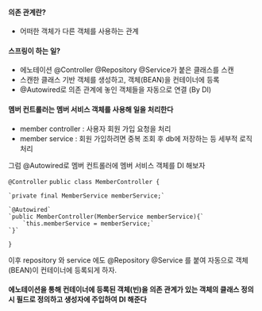 #### 의존 관계란?
- 어떠한 객체가 다른 객체를 사용하는 관계
#### 스프링이 하는 일?
- 에노테이션 @Controller @Repository @Service가 붙은 클래스를 스캔
- 스캔한 클래스 기반 객체를 생성하고, 객체(BEAN)을 컨테이너에 등록
- @Autowired로 의존 관계에 놓인 객체들을 자동으로 연결 (By DI)

#### 멤버 컨트롤러는 멤버 서비스 객체를 사용해 일을 처리한다
- member controller : 사용자 회원 가입 요청을 처리
- member service : 회원 가입하려면 중복 조회 후 db에 저장하는 등 세부적 로직 처리

그럼 @Autowired로 멤버 컨트롤러에 멤버 서비스 객체를 DI 해보자

`@Controller`
`public class MemberController {`

    `private final MemberService memberService;`

    `@Autowired`
    `public MemberController(MemberService memberService){`
        `this.memberService = memberService;`
    `}`
`}`

이후 repository 와 service 에도 @Repository @Service 를 붙여 자동으로 객체(BEAN)이 컨테이너에 등록되게 하자.

#### 에노테이션을 통해 컨테이너에 등록된 객체(빈)을 의존 관계가 있는 객체의 클래스 정의 시 필드로 정의하고 생성자에 주입하여 DI 해준다




